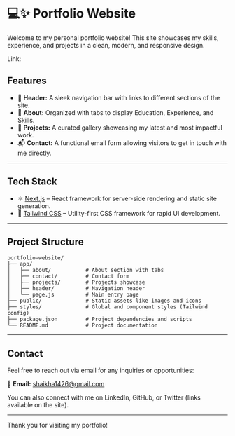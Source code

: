 # 💻✨ Portfolio Website

Welcome to my personal portfolio website! This site showcases my skills, experience, and projects in a clean, modern, and responsive design.

Link:

## Features

- 📌 **Header:** A sleek navigation bar with links to different sections of the site.
- 🧾 **About:** Organized with tabs to display Education, Experience, and Skills.
- 💼 **Projects:** A curated gallery showcasing my latest and most impactful work.
- 📬 **Contact:** A functional email form allowing visitors to get in touch with me directly.

---

## Tech Stack

- ⚛️ [Next.js](https://nextjs.org/) – React framework for server-side rendering and static site generation.
- 🎨 [Tailwind CSS](https://tailwindcss.com/) – Utility-first CSS framework for rapid UI development.

---

## Project Structure

```
portfolio-website/
├── app/
│   ├── about/           # About section with tabs
│   ├── contact/         # Contact form
│   ├── projects/        # Projects showcase
│   ├── header/          # Navigation header
│   └── page.js          # Main entry page
├── public/              # Static assets like images and icons
├── styles/              # Global and component styles (Tailwind config)
├── package.json         # Project dependencies and scripts
└── README.md            # Project documentation
```

---

## Contact

Feel free to reach out via email for any inquiries or opportunities:

**📧 Email:** [shaikha1426@gmail.com](shaikha1426@gmail.com)

You can also connect with me on LinkedIn, GitHub, or Twitter (links available on the site).

---

Thank you for visiting my portfolio!
